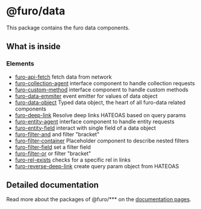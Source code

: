 # @furo/data

This package contains the furo data components.

## What is inside

### Elements

- [furo-api-fetch](https://components.furo.pro/?t=FuroApiFetch) fetch data from network
- [furo-collection-agent](https://components.furo.pro/?t=FuroCollectionAgent) interface component to handle collection requests
- [furo-custom-method](https://components.furo.pro/?t=FuroCustomMethod) interface component to handle custom methods
- [furo-data-emmiter](https://components.furo.pro/?t=FuroDataEmmiter) event emitter for values of data object
- [furo-data-object](https://components.furo.pro/?t=FuroDataObject) Typed data object, the heart of all furo-data related components
- [furo-deep-link](https://components.furo.pro/?t=FuroDeepLink) Resolve deep links HATEOAS based on  query params
- [furo-entity-agent](https://components.furo.pro/?t=FuroEntityAgent) interface component to handle entity requests
- [furo-entity-field](https://components.furo.pro/?t=FuroEntityField) interact with single field of a data object
- [furo-filter-and](https://components.furo.pro/?t=FuroFilterAnd) and filter "bracket"
- [furo-filter-container](https://components.furo.pro/?t=FuroFilterContainer) Placeholder component to describe nested filters
- [furo-filter-field](https://components.furo.pro/?t=FuroFilterField) set a filter field
- [furo-filter-or](https://components.furo.pro/?t=FuroFilterOr) or filter "bracket"
- [furo-rel-exists](https://components.furo.pro/?t=FuroRelExists) checks for a specific rel in links
- [furo-reverse-deep-link](https://components.furo.pro/?t=FuroReverseDeepLink) create query param object from HATEOAS


## Detailed documentation
Read more about the packages of @furo/*** on the  [documentation pages](https://furo.pro).
